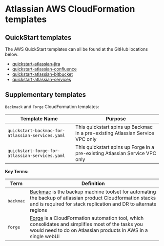 # Atlassian AWS CloudFormation templates 

## QuickStart templates

The AWS QuickStart templates can all be found at the GitHub locations below:

 * [quickstart-atlassian-jira](https://github.com/aws-quickstart/quickstart-atlassian-jira)
 * [quickstart-atlassian-confluence](https://github.com/aws-quickstart/quickstart-atlassian-confluence)
 * [quickstart-atlassian-bitbucket](https://github.com/aws-quickstart/quickstart-atlassian-bitbucket)
 * [quickstart-atlassian-services](https://github.com/aws-quickstart/quickstart-atlassian-services)

## Supplementary templates

`Backmack` and `Forge` CloudFormation templates:

| Template Name | Purpose |
|---------------|-------------|
| `quickstart-backmac-for-atlassian-services.yaml` | This quickstart spins up Backmac in a pre-existing Atlassian Service VPC only
| `quickstart-forge-for-atlassian-services.yaml`   | This quickstart spins up Forge in a pre-existing Atlassian Service VPC only

**Key Terms:**

| Term | Definition |
|------|------------|
| `backmac` | [Backmac](https://community.atlassian.com/t5/Data-Center-articles/Introducing-Atlassian-CloudFormation-Backup-Machine/ba-p/881556#M25) is the backup machine toolset for automating the backup of atlassian product Cloudformation stacks and is required for stack replication and DR to alternate regions |
| `forge` | [Forge](https://community.atlassian.com/t5/Data-Center-articles/Introducing-Atlassian-CloudFormation-Forge/ba-p/881551) is a CloudFormation automation tool, which consolidates and simplifies most of the tasks you would need to do on Atlassian products in AWS in a single webUI  |


